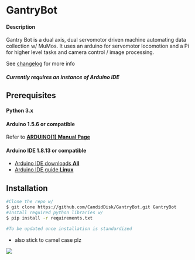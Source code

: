 # GantryBot


#### Description
Gantry Bot is a dual axis, dual servomotor driven machine automating data collection w/ MuMos. It uses an arduino for servomotor locomotion and a Pi for higher level tasks and camera control / image processing.

See [changelog](https://github.com/CandidDisk/GantryBot/blob/main/CHANGELOG.md) for more info
##### *Currently requires an instance of Arduino IDE*

## Prerequisites

#### Python 3.x

#### Arduino 1.5.6 or compatible

Refer to [**ARDUINO(1) Manual Page**](https://github.com/arduino/Arduino/blob/master/build/shared/manpage.adoc)

#### Arduino IDE 1.8.13 or compatible
* [Arduino IDE downloads **All**](https://www.arduino.cc/en/software)
* [Arduino IDE guide **Linux**](https://www.arduino.cc/en/guide/linux)


## Installation

``` bash
#Clone the repo w/ 
$ git clone https://github.com/CandidDisk/GantryBot.git GantryBot
#Install required python libraries w/
$ pip install -r requirements.txt

#To be updated once installation is standardized
```

* also stick to camel case plz

[![](https://mermaid.ink/img/eyJjb2RlIjoiZ3JhcGggVERcbiAgZ2Fucm9iW0dhbnRyeSBBcmNoaXRlY3R1cmVdIC0tPiBQaVxuICBnYW5yb2IgLS0-IEFyZHVpbm9cblxuICBQaSAtLT4gQihwaUdhbnRyeSlcbiAgQiAtLT4gQyhtdU1vcylcbiAgQiAtLT4gRChwaVNlcmlhbClcblxuXG4gIEQgLS0-IEUoW3NlcmlhbEludGVyLnB5XSlcbiAgRCAtLT4gRihbVGtJbnRlclVJLnB5XSlcblxuICAgIEFyZHVpbm8gLS0-IGxvY28oYXJkdWlub01vdG9yLmlubylcblx0XHQiLCJtZXJtYWlkIjp7InRoZW1lIjoiZGVmYXVsdCJ9fQ)](file:///C:/Repo/GantryBot/mermaidJs/editor/Mermaid%20live%20editor.htm#/edit/eyJjb2RlIjoiZ3JhcGggVERcbiAgZ2Fucm9iW0dhbnRyeSBBcmNoaXRlY3R1cmVdIC0tPiBQaVxuICBnYW5yb2IgLS0-IEFyZHVpbm9cblxuICBQaSAtLT4gQihwaUdhbnRyeSlcbiAgQiAtLT4gQyhtdU1vcylcbiAgQiAtLT4gRChwaVNlcmlhbClcblxuXG4gIEQgLS0-IEUoW3NlcmlhbEludGVyLnB5XSlcbiAgRCAtLT4gRihbVGtJbnRlclVJLnB5XSlcblxuICAgIEFyZHVpbm8gLS0-IGxvY28oYXJkdWlub01vdG9yLmlubylcblx0XHQiLCJtZXJtYWlkIjp7InRoZW1lIjoiZGVmYXVsdCJ9fQ)
